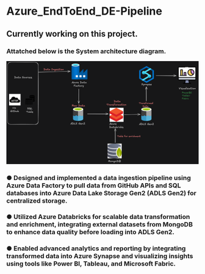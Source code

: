 # Azure_EndToEnd_DE-Pipeline
## Currently working on this project. 
### Attatched below is the System architecture diagram.
![System Architecture](Architecture_Diagram.png)

### ●	Designed and implemented a data ingestion pipeline using Azure Data Factory to pull data from GitHub APIs and SQL databases into Azure Data Lake Storage Gen2 (ADLS Gen2) for centralized storage.
### ●	Utilized Azure Databricks for scalable data transformation and enrichment, integrating external datasets from MongoDB to enhance data quality before loading into ADLS Gen2.
### ● Enabled advanced analytics and reporting by integrating transformed data into Azure Synapse and visualizing insights using tools like Power BI, Tableau, and Microsoft Fabric.
